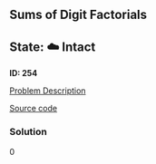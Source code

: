 ## Sums of Digit Factorials

## State: :cloud: **Intact**

**ID: 254**

[Problem Description](https://projecteuler.net/problem=254)

[Source code](main.cpp)

### Solution
0